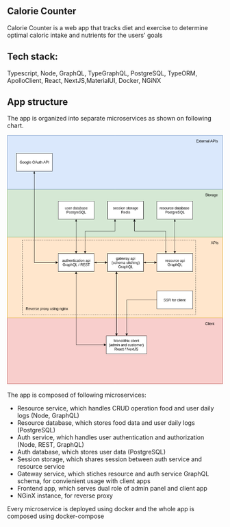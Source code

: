 ## Calorie Counter

Calorie Counter is a web app that tracks diet and exercise to determine optimal caloric intake and nutrients for the users' goals

## Tech stack:

Typescript, Node, GraphQL, TypeGraphQL, PostgreSQL, TypeORM, ApolloClient, React, NextJS,MaterialUI, Docker, NGiNX

## App structure

The app is organized into separate microservices as shown on following chart.

<p align="center">
<img src="https://raw.githubusercontent.com/WalenPiotr/calorie-counter-v2/master/cc-system-chart.png"/>
</p>

The app is composed of following microservices:

- Resource service, which handles CRUD operation food and user daily logs (Node, GraphQL)
- Resource database, which stores food data and user daily logs (PostgreSQL)
- Auth service, which handles user authentication and authorization (Node, REST, GraphQL)
- Auth database, which stores user data (PostgreSQL)
- Session storage, which shares session between auth service and resource service
- Gateway service, which stiches resource and auth service GraphQL schema, for convienient usage with client apps
- Frontend app, which serves dual role of admin panel and client app
- NGinX instance, for reverse proxy

Every microservice is deployed using docker and the whole app is composed using docker-compose
